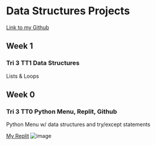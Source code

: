# Data Structures Projects
[Link to my Github](https://github.com/Danny4w/csp-tri3/tree/gh-pages)
## Week 1
### Tri 3 TT1 Data Structures
Lists & Loops




## Week 0


### Tri 3 TT0 Python Menu, Replit, Github
Python Menu w/ data structures and try/except statements

[My Replit](https://replit.com/@Danny4w/csp-tri3#menu.py)
![image](https://user-images.githubusercontent.com/89228041/158494822-97940934-44b3-4ce2-91b7-2e15580ffeed.png)
